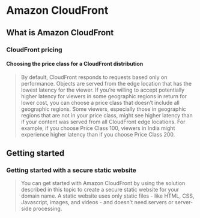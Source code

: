 # Amazon CloudFront
## What is Amazon CloudFront
### CloudFront pricing 
#### Choosing the price class for a CloudFront distribution
> By default, CloudFront responds to requests based only on performance. Objects are served from the edge location that has the lowest latency for the viewer. If you’re willing to accept potentially higher latency for viewers in some geographic regions in return for lower cost, you can choose a price class that doesn’t include all geographic regions. Some viewers, especially those in geographic regions that are not in your price class, might see higher latency than if your content was served from all CloudFront edge locations. For example, if you choose Price Class 100, viewers in India might experience higher latency than if you choose Price Class 200.

## Getting started
### Getting started with a secure static website
> You can get started with Amazon CloudFront by using the solution described in this topic to create a secure static website for your domain name. A static website uses only static files - like HTML, CSS, Javascript, images, and videos - and doesn't need servers or server-side processing.  

